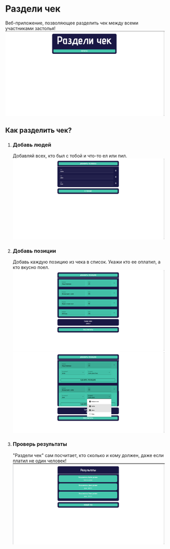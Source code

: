 # Раздели чек  
Веб-приложение, позволяющее разделить чек между всеми участниками застолья!  
![Стартовый экран](https://github.com/Atonim/CheckDeli/raw/master/check-deli-app/image/start.png)

## Как разделить чек?  
1. ### Добавь людей
   Добавляй всех, кто был с тобой и что-то ел или пил.  
   ![Страница с добавлением людей](https://github.com/Atonim/CheckDeli/raw/master/check-deli-app/image/people.png)
3. ### Добавь позиции
   Добавь каждую позицию из чека в список. Укажи кто ее оплатил, а кто вкусно поел.  
   ![Стартовый экран](https://github.com/Atonim/CheckDeli/raw/master/check-deli-app/image/positions.png)  
   ![Стартовый экран](https://github.com/Atonim/CheckDeli/raw/master/check-deli-app/image/position_settings.png)
5. ### Проверь результаты
   "Раздели чек" сам посчитает, кто сколько и кому должен, даже если платил не один человек!  
   ![Стартовый экран](https://github.com/Atonim/CheckDeli/raw/master/check-deli-app/image/results.png)

